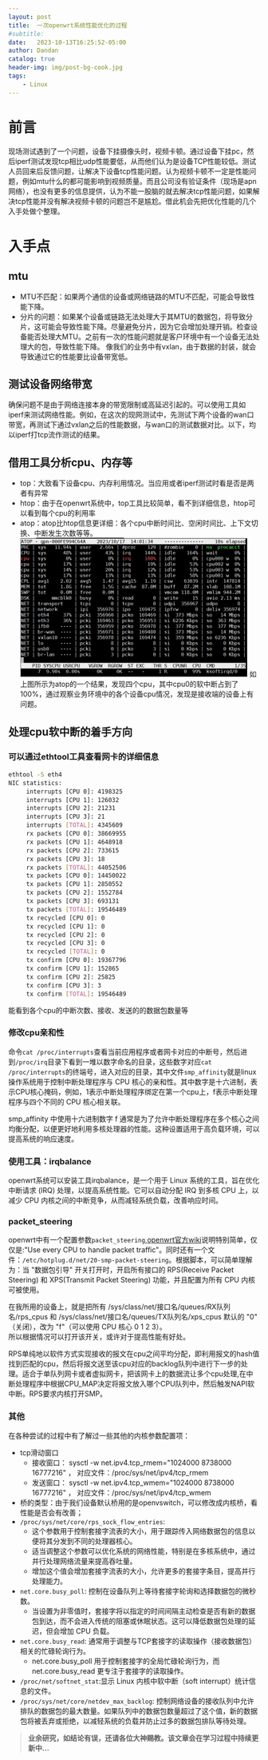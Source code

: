 ```yaml
---
layout: post
title:  一次openwrt系统性能优化的过程
#subtitle:
date:   2023-10-13T16:25:52-05:00
author: Dandan
catalog: true
header-img: img/post-bg-cook.jpg
tags:
    - Linux
---
```

# 前言
现场测试遇到了一个问题，设备下挂摄像头时，视频卡顿。通过设备下挂pc，然后iperf测试发现tcp相比udp性能要低，从而他们认为是设备TCP性能较低。测试人员回来后反馈问题，让解决下设备tcp性能问题。认为视频卡顿不一定是性能问题，例如mtu什么的都可能影响到视频质量。而且公司没有验证条件（现场是apn网络），也没有更多的信息提供，认为不能一股脑的就去解决tcp性能问题，如果解决tcp性能并没有解决视频卡顿的问题岂不是尴尬。借此机会先把优化性能的几个入手处做个整理。

# 入手点
## mtu
- MTU不匹配：如果两个通信的设备或网络链路的MTU不匹配，可能会导致性能下降。
- 分片的问题：如果某个设备或链路无法处理大于其MTU的数据包，将导致分片，这可能会导致性能下降。尽量避免分片，因为它会增加处理开销。检查设备能否处理大MTU。之前有一次的性能问题就是客户环境中有一个设备无法处理大的包，导致性能下降。
像我们的业务中有vxlan，由于数据的封装，就会导致通过它的性能要比设备带宽低。

## 测试设备网络带宽
确保问题不是由于网络连接本身的带宽限制或高延迟引起的。可以使用工具如iperf来测试网络性能。例如，在这次的现网测试中，先测试下两个设备的wan口带宽，再测试下通过vxlan之后的性能数据，与wan口的测试数据对比。以下，均以iperf打tcp流作测试的结果。

## 借用工具分析cpu、内存等
- top：大致看下设备cpu、内存利用情况。当应用或者iperf测试时看是否是两者有异常
- htop：由于在openwrt系统中，top工具比较简单，看不到详细信息，htop可以看到每个cpu的利用率
- atop：atop比htop信息更详细：各个cpu中断时间比、空闲时间比、上下文切换、中断发生次数等等。
![](/img/openwrt_性能_atop.jpg)
如上图所示为atop的一个结果，发现四个cpu，其中cpu0的软中断占到了100%，通过观察业务环境中的各个设备cpu情况，发现是接收端的设备上有问题。

## 处理cpu软中断的着手方向

### 可以通过ethtool工具查看网卡的详细信息
```bash
ethtool -S eth4
NIC statistics:
     interrupts [CPU 0]: 4198325
     interrupts [CPU 1]: 126032
     interrupts [CPU 2]: 21231
     interrupts [CPU 3]: 21
     interrupts [TOTAL]: 4345609
     rx packets [CPU 0]: 38669955
     rx packets [CPU 1]: 4648918
     rx packets [CPU 2]: 733615
     rx packets [CPU 3]: 18
     rx packets [TOTAL]: 44052506
     tx packets [CPU 0]: 14450022
     tx packets [CPU 1]: 2850552
     tx packets [CPU 2]: 1552784
     tx packets [CPU 3]: 693131
     tx packets [TOTAL]: 19546489
     tx recycled [CPU 0]: 0
     tx recycled [CPU 1]: 0
     tx recycled [CPU 2]: 0
     tx recycled [CPU 3]: 0
     tx recycled [TOTAL]: 0
     tx confirm [CPU 0]: 19367796
     tx confirm [CPU 1]: 152865
     tx confirm [CPU 2]: 25825
     tx confirm [CPU 3]: 3
     tx confirm [TOTAL]: 19546489
```
能看到各个cpu的中断次数、接收、发送的的数据包数量等

### 修改cpu亲和性
命令`cat /proc/interrupts`查看当前应用程序或者网卡对应的中断号，然后进到`/proc/irq`目录下看到一堆以数字命名的目录，这些数字对应`cat /proc/interrupts`的终端号，进入对应的目录，其中文件`smp_affinity`就是linux操作系统用于控制中断处理程序与 CPU 核心的亲和性。其中数字是十六进制，表示CPU核心掩码，例如，1表示中断处理程序绑定在第一个cpu上，f表示中断处理程序与四个不同的 CPU 核心相关联。   

smp_affinity 中使用十六进制数字 f 通常是为了允许中断处理程序在多个核心之间均衡分配，以便更好地利用多核处理器的性能。这种设置适用于高负载环境，可以提高系统的响应速度。

### 使用工具：irqbalance
openwrt系统可以安装工具irqbalance，是一个用于 Linux 系统的工具，旨在优化中断请求 (IRQ) 处理，以提高系统性能。它可以自动分配 IRQ 到多核 CPU 上，以减少 CPU 内核之间的中断竞争，从而减轻系统负载，改善响应时间。

### packet_steering
openwrt中有一个配置参数`packet_steering`,[openwrt官方wiki](https://openwrt.org/docs/guide-user/network/network_configuration)说明特别简单，仅仅是:"Use every CPU to handle packet traffic"。同时还有一个文件：`/etc/hotplug.d/net/20-smp-packet-steering`。根据脚本，可以简单理解为：当 "数据包引导" 开关打开时，开启所有接口的 RPS(Receive Packet Steering) 和 XPS(Transmit Packet Steering) 功能，并且配置为所有 CPU 内核可被使用。  

在我所用的设备上，就是把所有 /sys/class/net/接口名/queues/RX队列名/rps_cpus 和 /sys/class/net/接口名/queues/TX队列名/xps_cpus 默认的 "0" （关闭），改为 "f"（可以使用 CPU 核心 0 1 2 3）。  
所以根据情况可以打开该开关，或许对于提高性能有好处。  

RPS单纯地以软件方式实现接收的报文在cpu之间平均分配，即利用报文的hash值找到匹配的cpu，然后将报文送至该cpu对应的backlog队列中进行下一步的处理。适合于单队列网卡或者虚拟网卡，把该网卡上的数据流让多个cpu处理,在中断处理程序中根据CPU_MAP决定将报文放入哪个CPU队列中，然后触发NAPI软中断。RPS要求内核打开SMP。

### 其他
在各种尝试的过程中有了解过一些其他的内核参数配置项：
- tcp滑动窗口
    - 接收窗口：   sysctl -w net.ipv4.tcp_rmem="1024000 8738000 16777216" ， 对应文件：/proc/sys/net/ipv4/tcp_rmem
    - 发送窗口：   sysctl -w net.ipv4.tcp_wmem="1024000 8738000 16777216" ， 对应文件：/proc/sys/net/ipv4/tcp_wmem
- 桥的类型：由于我们设备默认桥用的是openvswitch，可以修改成内核桥，看性能是否会有改善；
- `/proc/sys/net/core/rps_sock_flow_entries`:
    - 这个参数用于控制套接字流表的大小，用于跟踪传入网络数据包的信息以便将其分发到不同的处理器核心。
    - 适当调整这个参数可以优化系统的网络性能，特别是在多核系统中，通过并行处理网络流量来提高吞吐量。
    - 增加这个值会增加套接字流表的大小，允许更多的套接字条目，提高并行处理能力。
- `net.core.busy_poll`: 控制在设备队列上等待套接字轮询和选择数据包的微秒数。
    - 当设置为非零值时，套接字将以指定的时间间隔主动检查是否有新的数据包到达，而不会进入传统的阻塞或休眠状态。这可以降低数据包处理的延迟，但会增加 CPU 负载。
- `net.core.busy_read`:  通常用于调整与TCP套接字的读取操作（接收数据包）相关的忙碌轮询行为。
    - net.core.busy_poll 用于控制套接字的全局忙碌轮询行为，而 net.core.busy_read 更专注于套接字的读取操作。
- `/proc/net/softnet_stat`:显示 Linux 内核中软中断（soft interrupt）统计信息的文件。
- `/proc/sys/net/core/netdev_max_backlog`: 控制网络设备的接收队列中允许排队的数据包的最大数量。如果队列中的数据包数量超过了这个值，新的数据包将被丢弃或拒绝，以减轻系统的负载并防止过多的数据包排队等待处理。  



>**业余研究，如结论有误，还请各位大神赐教。该文章会在学习过程中持续更新中...**